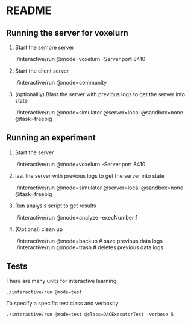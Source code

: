 # README

## Running the server for voxelurn

1) Start the sempre server

    ./interactive/run @mode=voxelurn -Server.port 8410

1) Start the client server

    ./interactive/run @mode=community

2) (optionallly) Blast the server with previous logs to get the server into state

    ./interactive/run @mode=simulator @server=local @sandbox=none @task=freebig

## Running an experiment

1) Start the server

    ./interactive/run @mode=voxelurn -Server.port 8410

2) last the server with previous logs to get the server into state

    ./interactive/run @mode=simulator @server=local @sandbox=none @task=freebig

2) Run analysis script to get results

    ./interactive/run @mode=analyze -execNumber 1
0) (Optional) clean up

    ./interactive/run @mode=backup # save previous data logs
    ./interactive/run @mode=trash # deletes previous data logs

## Tests

There are many units for interactive learning

    ./interactive/run @mode=test
To specify a specific test class and verbosity

    ./interactive/run @mode=test @class=DACExecutorTest -verbose 5
